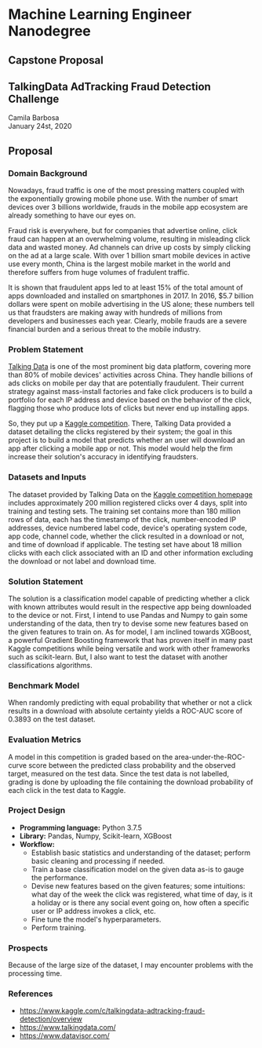 # Machine Learning Engineer Nanodegree
## Capstone Proposal
## TalkingData AdTracking Fraud Detection Challenge
Camila Barbosa  
January 24st, 2020

## Proposal

### Domain Background
Nowadays, fraud traffic is one of the most pressing matters coupled with the exponentially growing mobile phone use. With the number of smart devices over 3 billions worldwide, frauds in the mobile app ecosystem are already something to have our eyes on.

Fraud risk is everywhere, but for companies that advertise online, click fraud can happen at an overwhelming volume, resulting in misleading click data and wasted money. Ad channels can drive up costs by simply clicking on the ad at a large scale. With over 1 billion smart mobile devices in active use every month, China is the largest mobile market in the world and therefore suffers from huge volumes of fradulent traffic.

It is shown that fraudulent apps led to at least 15% of the total amount of apps downloaded and installed on smartphones in 2017. In 2016, $5.7 billion dollars were spent on mobile advertising in the US alone; these numbers tell us that fraudsters are making away with hundreds of millions from developers and businesses each year. Clearly, mobile frauds are a severe financial burden and a serious threat to the mobile industry.

### Problem Statement

[Talking Data](https://www.talkingdata.com/) is one of the most prominent big data platform, covering more than 80% of mobile devices' activities across China. They handle billions of ads clicks on mobile per day that are potentially fraudulent. Their current strategy against mass-install factories and fake click producers is to build a portfolio for each IP address and device based on the behavior of the click, flagging those who produce lots of clicks but never end up installing apps.

So, they put up a [Kaggle competition](https://www.kaggle.com/c/talkingdata-adtracking-fraud-detection). There, Talking Data provided a dataset detailing the clicks registered by their system; the goal in this project is to build a model that predicts whether an user will download an app after clicking a mobile app or not. This model would help the firm increase their solution's accuracy in identifying fraudsters.

### Datasets and Inputs

The dataset provided by Talking Data on the [Kaggle competition homepage](https://www.kaggle.com/c/talkingdata-adtracking-fraud-detection) includes approximately 200 million registered clicks over 4 days, split into training and testing sets. The training set contains more than 180 million rows of data, each has the timestamp of the click, number-encoded IP addresses, device numbered label code, device's operating system code, app code, channel code, whether the click resulted in a download or not, and time of download if applicable. The testing set have about 18 million clicks with each click associated with an ID and other information excluding the download or not label and download time.

### Solution Statement

The solution is a classification model capable of predicting whether a click with known attributes would result in the respective app being downloaded to the device or not. First, I intend to use Pandas and Numpy to gain some understanding of the data, then try to devise some new features based on the given features to train on. As for model, I am inclined towards XGBoost, a powerful Gradient Boosting framework that has proven itself in many past Kaggle competitions while being versatile and work with other frameworks such as scikit-learn. But, I also want to test the dataset with another classifications algorithms.

### Benchmark Model

When randomly predicting with equal probability that whether or not a click results in a download with absolute certainty yields a ROC-AUC score of 0.3893 on the test dataset.

### Evaluation Metrics

A model in this competition is graded based on the area-under-the-ROC-curve score between the predicted class probability and the observed target, measured on the test data. Since the test data is not labelled, grading is done by uploading the file containing the download probability of each click in the test data to Kaggle.

### Project Design

* **Programming language:** Python 3.7.5
* **Library:** Pandas, Numpy, Scikit-learn, XGBoost
* **Workflow:**
  * Establish basic statistics and understanding of the dataset; perform basic cleaning and processing if needed.
  * Train a base classification model on the given data as-is to gauge the performance.
  * Devise new features based on the given features; some intuitions: what day of the week the click was registered, what time of day, is it a holiday or is there any social event going on, how often a specific user or IP address invokes a click, etc.
  * Fine tune the model's hyperparameters.
  * Perform training.

### Prospects
  
Because of the large size of the dataset, I may encounter problems with the processing time.

### References
- https://www.kaggle.com/c/talkingdata-adtracking-fraud-detection/overview
- https://www.talkingdata.com/
- https://www.datavisor.com/
